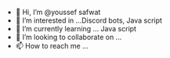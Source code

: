 - 👋 Hi, I’m @youssef safwat
- 👀 I’m interested in ...Discord bots, Java script
- 🌱 I’m currently learning ... Java script
- 💞️ I’m looking to collaborate on ...
- 📫 How to reach me ...

<!---
5AFRAA3/5AFRAA3 is a ✨ special ✨ repository because its `README.md` (this file) appears on your GitHub profile.
You can click the Preview link to take a look at your changes.
--->
